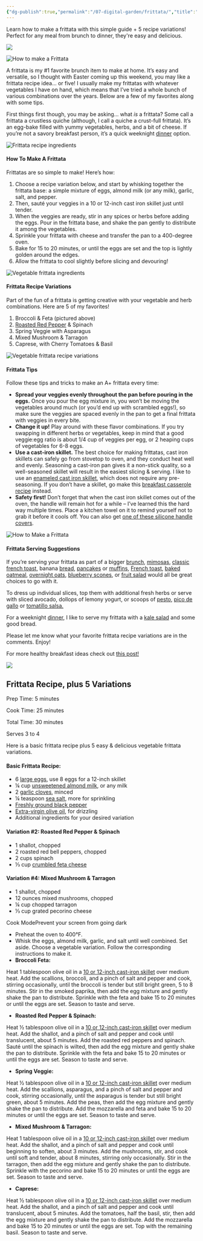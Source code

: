 ```yaml
---
{"dg-publish":true,"permalink":"/07-digital-garden/frittata/","title":"How to Make a Frittata - Love and Lemons","tags":["clippings","recipes"]}
---
```


Learn how to make a frittata with this simple guide + 5 recipe variations! Perfect for any meal from brunch to dinner, they're easy and delicious.

![](https://www.loveandlemons.com/frittata-recipe/)

![How to make a Frittata](https://cdn.loveandlemons.com/wp-content/uploads/2019/04/frittata.jpg "How to Make a Frittata")

A frittata is my #1 favorite brunch item to make at home. It’s easy and versatile, so I thought with Easter coming up this weekend, you may like a frittata recipe idea… or five! I usually make my frittatas with whatever vegetables I have on hand, which means that I’ve tried a whole bunch of various combinations over the years. Below are a few of my favorites along with some tips.

First things first though, you may be asking… what *is* a frittata? Some call a frittata a crustless quiche (although, I call a quiche a crust-full frittata). It’s an egg-bake filled with yummy vegetables, herbs, and a bit of cheese. If you’re not a savory breakfast person, it’s a quick weeknight [dinner](https://www.loveandlemons.com/easy-dinner-ideas/) option.

![Frittata recipe ingredients](https://www.loveandlemons.com/frittata-recipe/ "How to Make a Frittata")

#### How To Make A Frittata

Frittatas are so simple to make! Here’s how:

1. Choose a recipe variation below, and start by whisking together the frittata base: a simple mixture of eggs, almond milk (or any milk), garlic, salt, and pepper.
2. Then, sauté your veggies in a 10 or 12-inch cast iron skillet just until tender.
3. When the veggies are ready, stir in any spices or herbs before adding the eggs. Pour in the frittata base, and shake the pan gently to distribute it among the vegetables.
4. Sprinkle your frittata with cheese and transfer the pan to a 400-degree oven.
5. Bake for 15 to 20 minutes, or until the eggs are set and the top is lightly golden around the edges.
6. Allow the frittata to cool slightly before slicing and devouring!

![Vegetable frittata ingredients](https://www.loveandlemons.com/frittata-recipe/ "How to Make a Frittata")

#### Frittata Recipe Variations

Part of the fun of a frittata is getting creative with your vegetable and herb combinations. Here are 5 of my favorites!

1. Broccoli & Feta (pictured above)
2. [Roasted Red Pepper](https://www.loveandlemons.com/roasted-red-peppers/) & Spinach
3. Spring Veggie with Asparagus
4. Mixed Mushroom & Tarragon
5. Caprese, with Cherry Tomatoes & Basil

![Vegetable frittata recipe variations](https://www.loveandlemons.com/frittata-recipe/ "How to Make a Frittata")

#### Frittata Tips

Follow these tips and tricks to make an A+ frittata every time:

- **Spread your veggies evenly throughout the pan before pouring in the eggs.** Once you pour the egg mixture in, you won’t be moving the vegetables around much (or you’d end up with scrambled eggs!), so make sure the veggies are spaced evenly in the pan to get a final frittata with veggies in every bite.
- **Change it up!** Play around with these flavor combinations. If you try swapping in different herbs or vegetables, keep in mind that a good veggie:egg ratio is about 1/4 cup of veggies per egg, or 2 heaping cups of vegetables for 6-8 eggs.
- **Use a cast-iron skillet.** The best choice for making frittatas, cast iron skillets can safely go from stovetop to oven, and they conduct heat well and evenly. Seasoning a cast-iron pan gives it a non-stick quality, so a well-seasoned skillet will result in the easiest slicing & serving. I like to use an [enameled cast iron skillet](https://amzn.to/2GbmqcD), which does not require any pre-seasoning. If you don’t have a skillet, go make this [breakfast casserole recipe](https://www.loveandlemons.com/veggie-spring-green-breakfast-casserole/) instead.
- **Safety first!** Don’t forget that when the cast iron skillet comes out of the oven, the handle will remain hot for a while – I’ve learned this the hard way multiple times. Place a kitchen towel on it to remind yourself not to grab it before it cools off. You can also get [one of these silicone handle covers](https://amzn.to/2IzX8HV).

![How to Make a Frittata](https://www.loveandlemons.com/frittata-recipe/ "How to Make a Frittata")

#### Frittata Serving Suggestions

If you’re serving your frittata as part of a bigger [brunch](https://www.loveandlemons.com/brunch-recipes/), [mimosas](https://www.loveandlemons.com/mimosa-recipe/), [classic french toast](https://www.loveandlemons.com/french-toast/), banana [bread](https://www.loveandlemons.com/banana-bread/), [pancakes](https://www.loveandlemons.com/vegan-banana-pancakes/) or [muffins](https://www.loveandlemons.com/banana-muffins/), [French toast](https://www.loveandlemons.com/vegan-french-toast/), [baked oatmeal](https://www.loveandlemons.com/baked-oatmeal-blueberries/), [overnight oats](https://www.loveandlemons.com/overnight-oats-recipe/), [blueberry scones](https://www.loveandlemons.com/blueberry-scones/), or [fruit salad](https://www.loveandlemons.com/festive-fruit-salad-lemon-ginger/) would all be great choices to go with it.

To dress up individual slices, top them with additional fresh herbs or serve with sliced avocado, dollops of lemony yogurt, or scoops of [pesto](https://www.loveandlemons.com/pesto-recipe/), [pico de gallo](https://www.loveandlemons.com/pico-de-gallo/) or [tomatillo salsa.](https://www.loveandlemons.com/roasted-tomatillo-salsa/)

For a weeknight [dinner](https://www.loveandlemons.com/easy-dinner-ideas/), I like to serve my frittata with a [kale salad](https://www.loveandlemons.com/kale-salad/) and some good bread.

Please let me know what your favorite frittata recipe variations are in the comments. Enjoy!

For more healthy breakfast ideas check out [this post!](https://www.loveandlemons.com/healthy-breakfast-ideas/)

![](https://cdn.loveandlemons.com/wp-content/uploads/2018/12/IMG_15318-cropped3-150x150.jpg)

## Frittata Recipe, plus 5 Variations

Prep Time: 5 minutes

Cook Time: 25 minutes

Total Time: 30 minutes

Serves 3 to 4

Here is a basic frittata recipe plus 5 easy & delicious vegetable frittata variations.

#### Basic Frittata Recipe:

- 6 [large eggs](https://www.target.com/p/vital-farms-pasture-raised-grade-a-large-eggs-12ct/-/A-18783617?aflt=cse), use 8 eggs for a 12-inch skillet
- ¼ cup [unsweetened almond milk](https://www.target.com/p/califia-farms-unsweetened-almond-milk-48-fl-oz/-/A-47540392?aflt=cse), or any milk
- 2 [garlic cloves](https://www.amazon.com/365-Everyday-Value-Organic-Garlic/dp/B07NR3LF35?&linkCode=ll1&tag=loveandlemobl-at-rc-ingli-20&linkId=f3310820ef59a21009aafde5d188109c&language=en_US&ref_=as_li_ss_tl), minced
- ¼ teaspoon [sea salt](https://www.amazon.com/365-Everyday-Value-Salt-Fine/dp/B074J7X1DW?&linkCode=sl1&tag=loveandlemobl-at-rc-ingli-20&linkId=8f6a13f00ff77c4b50139a7ddcd95527&language=en_US&ref_=as_li_ss_tl), more for sprinkling
- [Freshly ground black pepper](https://www.amazon.com/Frontier-Pepper-Medium-1-8-Ounce-Bottle/dp/B0001M113C?&linkCode=sl1&tag=loveandlemobl-at-rc-ingli-20&linkId=425920749191bb00c5b44bbe7fb5cb9f&language=en_US&ref_=as_li_ss_tl)
- [Extra-virgin olive oil](https://www.target.com/p/graza-sizzle-extra-virgin-olive-oil-for-cooking-750ml/-/A-88686389?aflt=cse), for drizzling
- Additional ingredients for your desired variation

#### Variation #2: Roasted Red Pepper & Spinach

- 1 shallot, chopped
- 2 roasted red bell peppers, chopped
- 2 cups spinach
- ⅓ cup [crumbled feta cheese](https://www.target.com/p/feta-cheese-crumbles-6oz-good-38-gather-8482/-/A-88075991?aflt=cse)

#### Variation #4: Mixed Mushroom & Tarragon

- 1 shallot, chopped
- 12 ounces mixed mushrooms, chopped
- ¼ cup chopped tarragon
- ⅓ cup grated pecorino cheese

Cook ModePrevent your screen from going dark

- Preheat the oven to 400°F.
- Whisk the eggs, almond milk, garlic, and salt until well combined. Set aside. Choose a vegetable variation. Follow the corresponding instructions to make it.
- **Broccoli Feta:**

Heat 1 tablespoon olive oil in a [10 or 12-inch cast-iron skillet](https://amzn.to/40fnq7R) over medium heat. Add the scallions, broccoli, and a pinch of salt and pepper and cook, stirring occasionally, until the broccoli is tender but still bright green, 5 to 8 minutes. Stir in the smoked paprika, then add the egg mixture and gently shake the pan to distribute. Sprinkle with the feta and bake 15 to 20 minutes or until the eggs are set. Season to taste and serve.
- **Roasted Red Pepper & Spinach:**

Heat ½ tablespoon olive oil in a [10 or 12-inch cast-iron skillet](https://amzn.to/40fnq7R) over medium heat. Add the shallot, and a pinch of salt and pepper and cook until translucent, about 5 minutes. Add the roasted red peppers and spinach. Sauté until the spinach is wilted, then add the egg mixture and gently shake the pan to distribute. Sprinkle with the feta and bake 15 to 20 minutes or until the eggs are set. Season to taste and serve.
- **Spring Veggie:**

Heat ½ tablespoon olive oil in a [10 or 12-inch cast-iron skillet](https://amzn.to/3HAR2Fm) over medium heat. Add the scallions, asparagus, and a pinch of salt and pepper and cook, stirring occasionally, until the asparagus is tender but still bright green, about 5 minutes. Add the peas, then add the egg mixture and gently shake the pan to distribute. Add the mozzarella and feta and bake 15 to 20 minutes or until the eggs are set. Season to taste and serve.
- **Mixed Mushroom & Tarragon:**

Heat 1 tablespoon olive oil in a [10 or 12-inch cast-iron skillet](https://amzn.to/40fnq7R) over medium heat. Add the shallot, and a pinch of salt and pepper and cook until beginning to soften, about 3 minutes. Add the mushrooms, stir, and cook until soft and tender, about 8 minutes, stirring only occasionally. Stir in the tarragon, then add the egg mixture and gently shake the pan to distribute. Sprinkle with the pecorino and bake 15 to 20 minutes or until the eggs are set. Season to taste and serve.
- **Caprese:**

Heat ½ tablespoon olive oil in a [10 or 12-inch cast-iron skillet](https://amzn.to/40fnq7R) over medium heat. Add the shallot, and a pinch of salt and pepper and cook until translucent, about 5 minutes. Add the tomatoes, half the basil, stir, then add the egg mixture and gently shake the pan to distribute. Add the mozzarella and bake 15 to 20 minutes or until the eggs are set. Top with the remaining basil. Season to taste and serve.
